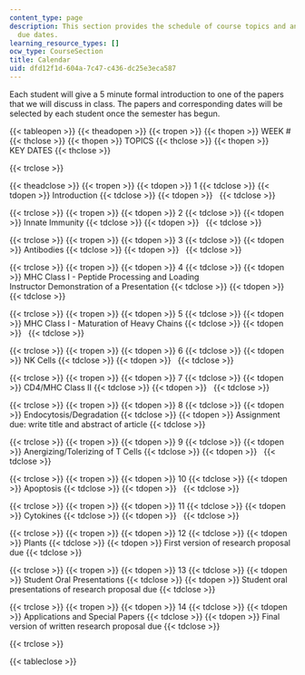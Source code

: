 ```yaml
---
content_type: page
description: This section provides the schedule of course topics and and assignment
  due dates.
learning_resource_types: []
ocw_type: CourseSection
title: Calendar
uid: dfd12f1d-604a-7c47-c436-dc25e3eca587
---
```


Each student will give a 5 minute formal introduction to one of the papers that we will discuss in class. The papers and corresponding dates will be selected by each student once the semester has begun.

{{< tableopen >}}
{{< theadopen >}}
{{< tropen >}}
{{< thopen >}}
WEEK #
{{< thclose >}}
{{< thopen >}}
TOPICS
{{< thclose >}}
{{< thopen >}}
KEY DATES
{{< thclose >}}

{{< trclose >}}

{{< theadclose >}}
{{< tropen >}}
{{< tdopen >}}
1
{{< tdclose >}}
{{< tdopen >}}
Introduction
{{< tdclose >}}
{{< tdopen >}}
 
{{< tdclose >}}

{{< trclose >}}
{{< tropen >}}
{{< tdopen >}}
2
{{< tdclose >}}
{{< tdopen >}}
Innate Immunity
{{< tdclose >}}
{{< tdopen >}}
 
{{< tdclose >}}

{{< trclose >}}
{{< tropen >}}
{{< tdopen >}}
3
{{< tdclose >}}
{{< tdopen >}}
Antibodies
{{< tdclose >}}
{{< tdopen >}}
 
{{< tdclose >}}

{{< trclose >}}
{{< tropen >}}
{{< tdopen >}}
4
{{< tdclose >}}
{{< tdopen >}}
MHC Class I - Peptide Processing and Loading  
Instructor Demonstration of a Presentation
{{< tdclose >}}
{{< tdopen >}}
 
{{< tdclose >}}

{{< trclose >}}
{{< tropen >}}
{{< tdopen >}}
5
{{< tdclose >}}
{{< tdopen >}}
MHC Class I - Maturation of Heavy Chains
{{< tdclose >}}
{{< tdopen >}}
 
{{< tdclose >}}

{{< trclose >}}
{{< tropen >}}
{{< tdopen >}}
6
{{< tdclose >}}
{{< tdopen >}}
NK Cells
{{< tdclose >}}
{{< tdopen >}}
 
{{< tdclose >}}

{{< trclose >}}
{{< tropen >}}
{{< tdopen >}}
7
{{< tdclose >}}
{{< tdopen >}}
CD4/MHC Class II
{{< tdclose >}}
{{< tdopen >}}
 
{{< tdclose >}}

{{< trclose >}}
{{< tropen >}}
{{< tdopen >}}
8
{{< tdclose >}}
{{< tdopen >}}
Endocytosis/Degradation
{{< tdclose >}}
{{< tdopen >}}
Assignment due: write title and abstract of article
{{< tdclose >}}

{{< trclose >}}
{{< tropen >}}
{{< tdopen >}}
9
{{< tdclose >}}
{{< tdopen >}}
Anergizing/Tolerizing of T Cells
{{< tdclose >}}
{{< tdopen >}}
 
{{< tdclose >}}

{{< trclose >}}
{{< tropen >}}
{{< tdopen >}}
10
{{< tdclose >}}
{{< tdopen >}}
Apoptosis
{{< tdclose >}}
{{< tdopen >}}
 
{{< tdclose >}}

{{< trclose >}}
{{< tropen >}}
{{< tdopen >}}
11
{{< tdclose >}}
{{< tdopen >}}
Cytokines
{{< tdclose >}}
{{< tdopen >}}
 
{{< tdclose >}}

{{< trclose >}}
{{< tropen >}}
{{< tdopen >}}
12
{{< tdclose >}}
{{< tdopen >}}
Plants
{{< tdclose >}}
{{< tdopen >}}
First version of research proposal due
{{< tdclose >}}

{{< trclose >}}
{{< tropen >}}
{{< tdopen >}}
13
{{< tdclose >}}
{{< tdopen >}}
Student Oral Presentations
{{< tdclose >}}
{{< tdopen >}}
Student oral presentations of research proposal due
{{< tdclose >}}

{{< trclose >}}
{{< tropen >}}
{{< tdopen >}}
14
{{< tdclose >}}
{{< tdopen >}}
Applications and Special Papers
{{< tdclose >}}
{{< tdopen >}}
Final version of written research proposal due
{{< tdclose >}}

{{< trclose >}}

{{< tableclose >}}